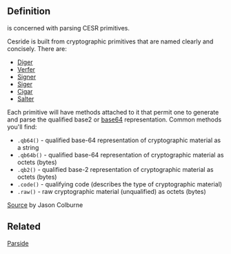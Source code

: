 ## Definition
is concerned with parsing CESR primitives.

Cesride is built from cryptographic primitives that are named clearly and concisely. There are:
* [Diger](diger.md)
* [Verfer](verfer.md)
* [Signer](signer.md) 
* [Siger](siger.md)
* [Cigar](cigar.md)
* [Salter](salter.md)

Each primitive will have methods attached to it that permit one to generate and parse the qualified base2 or [base64](base64.md) representation. Common methods you'll find:

* `.qb64()` - qualified base-64 representation of cryptographic material as a string
* `.qb64b()` - qualified base-64 representation of cryptographic material as octets (bytes)
* `.qb2()` - qualified base-2 representation of cryptographic material as octets (bytes)
* `.code()` - qualifying code (describes the type of cryptographic material)
* `.raw()` - raw cryptographic material (unqualified) as octets (bytes)

[Source](https://github.com/WebOfTrust/cesride#terminology) by Jason Colburne

## Related
[Parside](parside.md)

